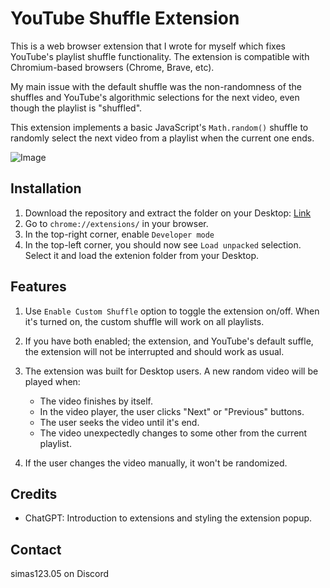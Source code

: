 # YouTube Shuffle Extension

This is a web browser extension that I wrote for myself which fixes YouTube's playlist shuffle functionality. The extension is compatible with Chromium-based browsers (Chrome, Brave, etc).

My main issue with the default shuffle was the non-randomness of the shuffles and YouTube's algorithmic selections for the next video, even though the playlist is "shuffled".

This extension implements a basic JavaScript's `Math.random()` shuffle to randomly select the next video from a playlist when the current one ends.

![Image](https://i.imgur.com/N2rrwPt.png)

## Installation

1. Download the repository and extract the folder on your Desktop: [Link](https://github.com/xSimas/youtube-playlist-shuffle/archive/refs/heads/main.zip)
2. Go to `chrome://extensions/` in your browser.
3. In the top-right corner, enable `Developer mode`
4. In the top-left corner, you should now see `Load unpacked` selection. Select it and load the extenion folder from your Desktop.

## Features

1. Use `Enable Custom Shuffle` option to toggle the extension on/off. When it's turned on, the custom shuffle will work on all playlists. 

2. If you have both enabled; the extension, and YouTube's default suffle, the extension will not be interrupted and should work as usual.

3. The extension was built for Desktop users. A new random video will be played when: 
    - The video finishes by itself.
    - In the video player, the user clicks "Next" or "Previous" buttons.
    - The user seeks the video until it's end.
    - The video unexpectedly changes to some other from the current playlist.

4. If the user changes the video manually, it won't be randomized.

## Credits

- ChatGPT: Introduction to extensions and styling the extension popup.

## Contact

simas123.05 on Discord